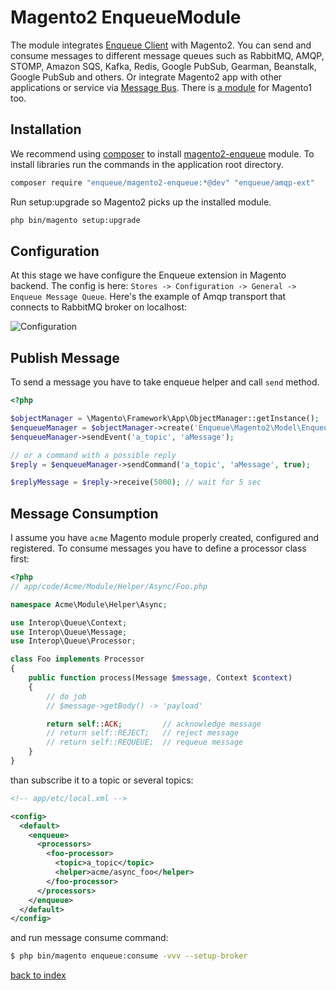 # Magento2 EnqueueModule

The module integrates [Enqueue Client](../client/quick_tour.md) with Magento2. You can send and consume messages to different message queues such as RabbitMQ, AMQP, STOMP, Amazon SQS, Kafka, Redis, Google PubSub, Gearman, Beanstalk, Google PubSub and others. Or integrate Magento2 app with other applications or service via [Message Bus](../client/message_bus.md).
There is [a module](../magento/quick_tour.md) for Magento1 too.

## Installation

We recommend using [composer](https://getcomposer.org/) to install [magento2-enqueue](https://github.com/php-enqueue/magento-enqueue) module. To install libraries run the commands in the application root directory.

```bash
composer require "enqueue/magento2-enqueue:*@dev" "enqueue/amqp-ext"
```

Run setup:upgrade so Magento2 picks up the installed module.

```bash
php bin/magento setup:upgrade 
```

## Configuration

At this stage we have configure the Enqueue extension in Magento backend. 
The config is here: `Stores -> Configuration -> General -> Enqueue Message Queue`.
Here's the example of Amqp transport that connects to RabbitMQ broker on localhost:

![Сonfiguration](../images/magento2_enqueue_configuration.png)

## Publish Message

To send a message you have to take enqueue helper and call `send` method.

```php
<?php

$objectManager = \Magento\Framework\App\ObjectManager::getInstance();
$enqueueManager = $objectManager->create('Enqueue\Magento2\Model\EnqueueManager');
$enqueueManager->sendEvent('a_topic', 'aMessage');

// or a command with a possible reply
$reply = $enqueueManager->sendCommand('a_topic', 'aMessage', true);

$replyMessage = $reply->receive(5000); // wait for 5 sec
```

## Message Consumption

I assume you have `acme` Magento module properly created, configured and registered. 
To consume messages you have to define a processor class first: 

```php
<?php
// app/code/Acme/Module/Helper/Async/Foo.php

namespace Acme\Module\Helper\Async;

use Interop\Queue\Context;
use Interop\Queue\Message;
use Interop\Queue\Processor;

class Foo implements Processor
{
    public function process(Message $message, Context $context)
    {
        // do job
        // $message->getBody() -> 'payload'

        return self::ACK;         // acknowledge message
        // return self::REJECT;   // reject message
        // return self::REQUEUE;  // requeue message
    }
}
```

than subscribe it to a topic or several topics:


```xml
<!-- app/etc/local.xml -->

<config>
  <default>
    <enqueue>
      <processors>
        <foo-processor>
          <topic>a_topic</topic>
          <helper>acme/async_foo</helper>
        </foo-processor>
      </processors>
    </enqueue>
  </default>
</config>
```

and run message consume command:

```bash
$ php bin/magento enqueue:consume -vvv --setup-broker
```

[back to index](../index.md#magento2)
